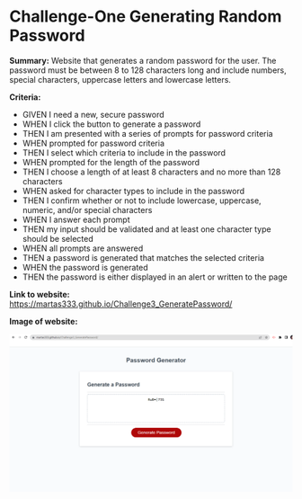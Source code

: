 # Challenge-One Generating Random Password

**Summary:**
Website that generates a random password for the user. The password must be between 8 to 128 characters long and include numbers, special characters, uppercase letters and lowercase letters.

**Criteria:**

* GIVEN I need a new, secure password
* WHEN I click the button to generate a password
* THEN I am presented with a series of prompts for password criteria
* WHEN prompted for password criteria
* THEN I select which criteria to include in the password
* WHEN prompted for the length of the password
* THEN I choose a length of at least 8 characters and no more than 128 characters
* WHEN asked for character types to include in the password
* THEN I confirm whether or not to include lowercase, uppercase, numeric, and/or special characters
* WHEN I answer each prompt
* THEN my input should be validated and at least one character type should be selected
* WHEN all prompts are answered
* THEN a password is generated that matches the selected criteria
* WHEN the password is generated
* THEN the password is either displayed in an alert or written to the page

**Link to website:**
https://martas333.github.io/Challenge3_GeneratePassword/

**Image of website:**

![My website](assets/images/website.png)
